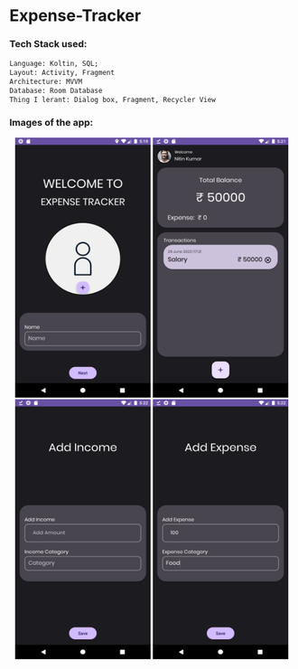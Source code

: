 # Expense-Tracker
### Tech Stack used:
    Language: Koltin, SQL;
    Layout: Activity, Fragment
    Architecture: MVVM
    Database: Room Database
    Thing I lerant: Dialog box, Fragment, Recycler View

### Images of the app:
<p align="center">
  <img width="240" height="460" src="https://github.com/kumar-nitin-tech/Expense-Tracker/blob/master/Screenshots/Screenshot_1688039394.png">
     <img width="240" height="460" src="https://github.com/kumar-nitin-tech/Expense-Tracker/blob/master/Screenshots/Screenshot_1688039482.png">
    <img width="240" height="460" src="https://github.com/kumar-nitin-tech/Expense-Tracker/blob/master/Screenshots/Screenshot_1688039529.png">
    <img width="240" height="460" src="https://github.com/kumar-nitin-tech/Expense-Tracker/blob/master/Screenshots/Screenshot_1688039571.png">
</p>

